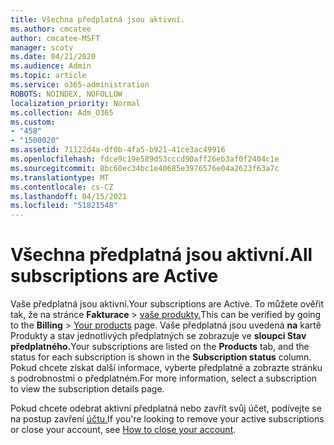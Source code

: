 ```yaml
---
title: Všechna předplatná jsou aktivní.
ms.author: cmcatee
author: cmcatee-MSFT
manager: scotv
ms.date: 04/21/2020
ms.audience: Admin
ms.topic: article
ms.service: o365-administration
ROBOTS: NOINDEX, NOFOLLOW
localization_priority: Normal
ms.collection: Adm_O365
ms.custom:
- "458"
- "1500020"
ms.assetid: 71122d4a-df0b-4fa5-b921-41ce3ac49916
ms.openlocfilehash: fdce9c19e589d53cccd90aff26eb3af0f2404c1e
ms.sourcegitcommit: 8bc60ec34bc1e40685e3976576e04a2623f63a7c
ms.translationtype: MT
ms.contentlocale: cs-CZ
ms.lasthandoff: 04/15/2021
ms.locfileid: "51821548"
---
```

# <a name="all-subscriptions-are-active"></a><span data-ttu-id="7751b-102">Všechna předplatná jsou aktivní.</span><span class="sxs-lookup"><span data-stu-id="7751b-102">All subscriptions are Active</span></span>

<span data-ttu-id="7751b-103">Vaše předplatná jsou aktivní.</span><span class="sxs-lookup"><span data-stu-id="7751b-103">Your subscriptions are Active.</span></span> <span data-ttu-id="7751b-104">To můžete ověřit tak, že na stránce **Fakturace** \> [vaše produkty.](https://go.microsoft.com/fwlink/p/?linkid=842054)</span><span class="sxs-lookup"><span data-stu-id="7751b-104">This can be verified by going to the **Billing** \> [Your products](https://go.microsoft.com/fwlink/p/?linkid=842054) page.</span></span> <span data-ttu-id="7751b-105">Vaše předplatná jsou uvedená **na** kartě Produkty a stav jednotlivých předplatných se zobrazuje ve **sloupci Stav předplatného.**</span><span class="sxs-lookup"><span data-stu-id="7751b-105">Your subscriptions are listed on the **Products** tab, and the status for each subscription is shown in the **Subscription status** column.</span></span> <span data-ttu-id="7751b-106">Pokud chcete získat další informace, vyberte předplatné a zobrazte stránku s podrobnostmi o předplatném.</span><span class="sxs-lookup"><span data-stu-id="7751b-106">For more information, select a subscription to view the subscription details page.</span></span>
  
<span data-ttu-id="7751b-107">Pokud chcete odebrat aktivní předplatná nebo zavřít svůj účet, podívejte se na postup zavření [účtu.](https://docs.microsoft.com/microsoft-365/commerce/close-your-account?view=o365-worldwide)</span><span class="sxs-lookup"><span data-stu-id="7751b-107">If you're looking to remove your active subscriptions or close your account, see [How to close your account](https://docs.microsoft.com/microsoft-365/commerce/close-your-account?view=o365-worldwide).</span></span>
